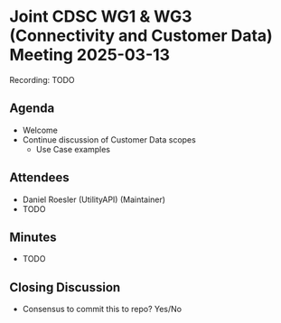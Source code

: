 # Joint CDSC WG1 & WG3 (Connectivity and Customer Data) Meeting 2025-03-13

Recording: TODO

## Agenda
* Welcome
* Continue discussion of Customer Data scopes
    * Use Case examples

## Attendees
* Daniel Roesler (UtilityAPI) (Maintainer)
* TODO

## Minutes
* TODO

## Closing Discussion
* Consensus to commit this to repo? Yes/No

